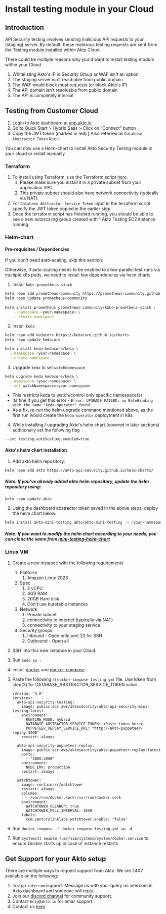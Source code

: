 # Install testing module in your Cloud

## Introduction

API Security testing involves sending malicious API requests to your (staging) server. By default, these malicious testing requests are sent from the Testing module installed within Akto Cloud.

There could be multiple reasons why you'd want to install testing module within your Cloud.

1. Whitelisting Akto's IP in Security Group or WAF isn't an option
2. The staging server isn't reachable from public domain
3. The WAF would block most requests (or block Akto's IP)
4. The API domain isn't resolvable from public domain
5. The API is completely internal

## Testing from Customer Cloud

1. Login to Akto dashboard at [app.akto.io](https://app.akto.io)
2. Go to Quick Start > Hybrid Saas > Click on “Connect” button
3. Copy the JWT token (marked in red) [ Also referred as `Database Abstractor Token` later]

You can now use a Helm-chart to install Akto Security Testing module in your cloud or install manually

### Terraform

1. To install using Terraform, use the Terraform script [here](https://github.com/akto-api-security/infra/blob/feature/quick-setup/templates/mini-testing.tf).
   1. Please make sure you install it in a private subnet from your application VPC.
   2. This private subnet should also have network connectivity (typically via NAT).
2. For `Database Abstractor Service Token` input in the terraform script specify the JWT token copied in the earlier step.
3. Once the terraform script has finished running, you should be able to see a new autoscaling group created with 1 Akto Testing EC2 instance running.

### Helm-chart

#### Pre-requisites / Dependencies
If you don't need auto-scaling, skip this section.

Otherwise, if auto-scaling needs to be enabled to allow parallel test runs via multiple k8s pods, we need to install few dependencies via helm charts.
1. Install `kube-prometheus-stack`
```bash
helm repo add prometheus-community https://prometheus-community.github.io/helm-charts
helm repo update prometheus-community
    
helm install prometheus prometheus-community/kube-prometheus-stack \
	--namespace <your-namespace> \
	--create-namespace
```
2. Install `keda`
```bash
helm repo add kedacore https://kedacore.github.io/charts  
helm repo update kedacore

helm install keda kedacore/keda \
  --namespace <your-namespace> \
  --create-namespace
```
3. Upgrade `keda` to set `watchNamespace`
```bash
helm upgrade keda kedacore/keda \
  --namespace <your-namespace> \
  --set watchNamespace=<your-namespace>
```
- This restricts keda to watch/control only specific namespace(s)
- Its fine if you get this error - `Error: UPGRADE FAILED: no RoleBinding with the name "keda-operator" found`
- As a fix, re-run the helm upgrade command mentioned above, as the first run would create the `keda-operator` deployment in k8s.

4. While installing / upgrading Akto's helm chart (covered in later sections) additionally set the following flag
```
--set testing.autoScaling.enabled=true
```

#### Akto's helm chart installation
1. Add akto helm repository.
```bash
helm repo add akto https://akto-api-security.github.io/helm-charts/
```
##### Note: If you've already added akto helm repository, update the helm repository using:
```bash
helm repo update akto
```
2. Using the dashboard abstractor token saved in the above steps, deploy the helm chart below.
```bash
helm install akto-mini-testing akto/akto-mini-testing -n <your-namespace> --set testing.aktoApiSecurityTesting.env.databaseAbstractorToken="<your-database-abstractor-token>"
```
##### Note: If you want to modify the helm chart according to your needs, you can clone the same from [mini-testing-helm-chart](https://github.com/akto-api-security/helm-charts/tree/master/charts/mini-testing)

### Linux VM

1. Create a new instance with the following requirements
   1. Platform
      1. Amazon Linux 2023
   2. Spec
      1. 2 vCPU
      2. 4GB RAM
      3. 20GB Hard disk
      4. Don’t use burstable instances
   3. Network
      1. Private subnet
      2. connectivity to internet (typically via NAT)
      3. connectivity to your staging service
   4. Security groups
      1. Inbound - Open only port 22 for SSH
      2. Outbound - Open all
2. SSH into this new instance in your Cloud
3. Run `sudo su -`
4. Install [docker](https://github.com/akto-api-security/infra/blob/feature/quick-setup/get-docker.sh) and [docker-compose](https://github.com/akto-api-security/infra/blob/feature/quick-setup/get-docker-compose.sh).
5.  Paste the following in `docker-compose-testing.yml` file. Use token from step(3) for DATABASE\_ABSTRACTOR\_SERVICE\_TOKEN value

    ```
    version: '3.8'
    services:
      akto-api-security-testing:
        image: public.ecr.aws/aktosecurity/akto-api-security-mini-testing:latest
        environment:
          RUNTIME_MODE: hybrid
          DATABASE_ABSTRACTOR_SERVICE_TOKEN: <Paste_token_here>
          PUPPETEER_REPLAY_SERVICE_URL: "http://akto-puppeteer-replay:3000"
        restart: always

      akto-api-security-puppeteer-replay:
        image: public.ecr.aws/aktosecurity/akto-puppeteer-replay:latest
        ports:
          - "3000:3000"
        environment:
          NODE_ENV: production
        restart: always

      watchtower:
        image: containrrr/watchtower
        restart: always
        volumes:
          - /var/run/docker.sock:/var/run/docker.sock
        environment:
          WATCHTOWER_CLEANUP: true
          WATCHTOWER_POLL_INTERVAL: 1800
        labels:
          com.centurylinklabs.watchtower.enable: "false"
    ```
6. Run `docker-compose -f docker-compose-testing.yml up -d`
7. Run `systemctl enable /usr/lib/systemd/system/docker.service` to ensure Docker starts up in case of instance restarts

## Get Support for your Akto setup

There are multiple ways to request support from Akto. We are 24X7 available on the following:

1. In-app `intercom` support. Message us with your query on intercom in Akto dashboard and someone will reply.
2. Join our [discord channel](https://www.akto.io/community) for community support.
3. Contact `help@akto.io` for email support.
4. Contact us [here](https://www.akto.io/contact-us).